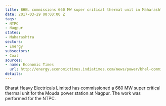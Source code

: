 ```yaml
---
title: BHEL commissions 660 MW super critical thermal unit in Maharashtra
date: 2017-03-29 00:00:00 Z
tags:
- NTPC
- Nagpur
states:
- Maharashtra
sectors:
- Energy
subsectors:
- Coal
sources:
- name: Economic Times
  url: http://energy.economictimes.indiatimes.com/news/power/bhel-commissions-660-mw-supercritical-thermal-unit-in-maharashtra/57733724
details: 
---
```


Bharat Heavy Electricals Limited has commissioned a 660 MW super critical thermal unit for the Mouda power station at Nagpur. The work was performed for the NTPC.
